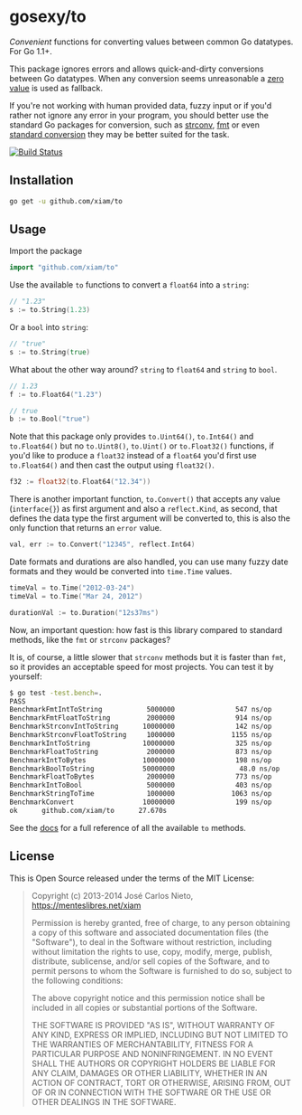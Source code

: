 # gosexy/to

*Convenient* functions for converting values between common Go datatypes. For
Go 1.1+.

This package ignores errors and allows quick-and-dirty conversions between Go
datatypes.  When any conversion seems unreasonable a [zero value][3] is used as
fallback.

If you're not working with human provided data, fuzzy input or if you'd rather
not ignore any error in your program, you should better use the standard Go
packages for conversion, such as [strconv][4], [fmt][5] or even [standard
conversion][6] they may be better suited for the task.

[![Build Status](https://travis-ci.org/gosexy/to.png)](https://travis-ci.org/gosexy/to)

## Installation

```sh
go get -u github.com/xiam/to
```

## Usage

Import the package

```go
import "github.com/xiam/to"
```

Use the available `to` functions to convert a `float64` into a `string`:

```go
// "1.23"
s := to.String(1.23)
```

Or a `bool` into `string`:

```go
// "true"
s := to.String(true)
```

What about the other way around? `string` to `float64` and `string` to `bool`.

```go
// 1.23
f := to.Float64("1.23")

// true
b := to.Bool("true")
```

Note that this package only provides `to.Uint64()`, `to.Int64()` and
`to.Float64()` but no `to.Uint8()`, `to.Uint()` or `to.Float32()` functions, if
you'd like to produce a `float32` instead of a `float64` you'd first use
`to.Float64()` and then cast the output using `float32()`.

```go
f32 := float32(to.Float64("12.34"))
```

There is another important function, `to.Convert()` that accepts any value
(`interface{}`) as first argument and also a `reflect.Kind`, as second, that
defines the data type the first argument will be converted to, this is also
the only function that returns an `error` value.

```go
val, err := to.Convert("12345", reflect.Int64)
```

Date formats and durations are also handled, you can use many fuzzy date formats
and they would be converted into `time.Time` values.

```go
timeVal = to.Time("2012-03-24")
timeVal = to.Time("Mar 24, 2012")

durationVal := to.Duration("12s37ms")
```

Now, an important question: how fast is this library compared to standard
methods, like the `fmt` or `strconv` packages?

It is, of course, a little slower that `strconv` methods but it is faster than
`fmt`, so it provides an acceptable speed for most projects. You can test it by
yourself:

```sh
$ go test -test.bench=.
PASS
BenchmarkFmtIntToString           5000000               547 ns/op
BenchmarkFmtFloatToString         2000000               914 ns/op
BenchmarkStrconvIntToString      10000000               142 ns/op
BenchmarkStrconvFloatToString     1000000              1155 ns/op
BenchmarkIntToString             10000000               325 ns/op
BenchmarkFloatToString            2000000               873 ns/op
BenchmarkIntToBytes              10000000               198 ns/op
BenchmarkBoolToString            50000000                48.0 ns/op
BenchmarkFloatToBytes             2000000               773 ns/op
BenchmarkIntToBool                5000000               403 ns/op
BenchmarkStringToTime             1000000              1063 ns/op
BenchmarkConvert                 10000000               199 ns/op
ok      github.com/xiam/to      27.670s
```

See the [docs][1] for a full reference of all the available `to` methods.

## License

This is Open Source released under the terms of the MIT License:

> Copyright (c) 2013-2014 José Carlos Nieto, https://menteslibres.net/xiam
>
> Permission is hereby granted, free of charge, to any person obtaining
> a copy of this software and associated documentation files (the
> "Software"), to deal in the Software without restriction, including
> without limitation the rights to use, copy, modify, merge, publish,
> distribute, sublicense, and/or sell copies of the Software, and to
> permit persons to whom the Software is furnished to do so, subject to
> the following conditions:
>
> The above copyright notice and this permission notice shall be
> included in all copies or substantial portions of the Software.
>
> THE SOFTWARE IS PROVIDED "AS IS", WITHOUT WARRANTY OF ANY KIND,
> EXPRESS OR IMPLIED, INCLUDING BUT NOT LIMITED TO THE WARRANTIES OF
> MERCHANTABILITY, FITNESS FOR A PARTICULAR PURPOSE AND
> NONINFRINGEMENT. IN NO EVENT SHALL THE AUTHORS OR COPYRIGHT HOLDERS BE
> LIABLE FOR ANY CLAIM, DAMAGES OR OTHER LIABILITY, WHETHER IN AN ACTION
> OF CONTRACT, TORT OR OTHERWISE, ARISING FROM, OUT OF OR IN CONNECTION
> WITH THE SOFTWARE OR THE USE OR OTHER DEALINGS IN THE SOFTWARE.

[1]: http://godoc.org/github.com/xiam/to
[2]: https://github.com/xiam/to
[3]: http://golang.org/ref/spec#The_zero_value
[4]: http://golang.org/pkg/strconv/
[5]: http://golang.org/pkg/fmt/
[6]: http://golang.org/ref/spec#Conversions
